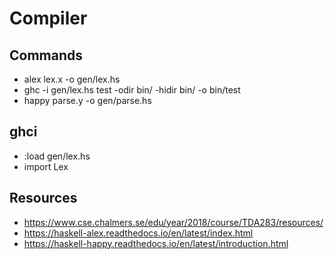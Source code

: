 # Compiler

## Commands

- alex lex.x -o gen/lex.hs
- ghc -i gen/lex.hs test -odir bin/ -hidir bin/ -o bin/test
- happy parse.y -o gen/parse.hs

## ghci

- :load gen/lex.hs
- import Lex

## Resources

- https://www.cse.chalmers.se/edu/year/2018/course/TDA283/resources/
- https://haskell-alex.readthedocs.io/en/latest/index.html
- https://haskell-happy.readthedocs.io/en/latest/introduction.html

